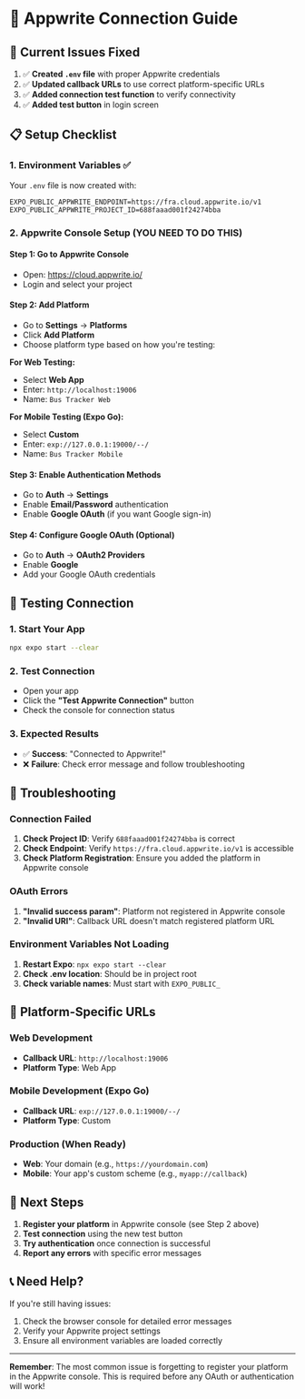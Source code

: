 # 🔗 Appwrite Connection Guide

## 🚨 Current Issues Fixed

1. ✅ **Created `.env` file** with proper Appwrite credentials
2. ✅ **Updated callback URLs** to use correct platform-specific URLs
3. ✅ **Added connection test function** to verify connectivity
4. ✅ **Added test button** in login screen

## 📋 Setup Checklist

### 1. Environment Variables ✅
Your `.env` file is now created with:
```
EXPO_PUBLIC_APPWRITE_ENDPOINT=https://fra.cloud.appwrite.io/v1
EXPO_PUBLIC_APPWRITE_PROJECT_ID=688faaad001f24274bba
```

### 2. Appwrite Console Setup (YOU NEED TO DO THIS)

#### Step 1: Go to Appwrite Console
- Open: https://cloud.appwrite.io/
- Login and select your project

#### Step 2: Add Platform
- Go to **Settings** → **Platforms**
- Click **Add Platform**
- Choose platform type based on how you're testing:

**For Web Testing:**
- Select **Web App**
- Enter: `http://localhost:19006`
- Name: `Bus Tracker Web`

**For Mobile Testing (Expo Go):**
- Select **Custom**
- Enter: `exp://127.0.0.1:19000/--/`
- Name: `Bus Tracker Mobile`

#### Step 3: Enable Authentication Methods
- Go to **Auth** → **Settings**
- Enable **Email/Password** authentication
- Enable **Google OAuth** (if you want Google sign-in)

#### Step 4: Configure Google OAuth (Optional)
- Go to **Auth** → **OAuth2 Providers**
- Enable **Google**
- Add your Google OAuth credentials

## 🧪 Testing Connection

### 1. Start Your App
```bash
npx expo start --clear
```

### 2. Test Connection
- Open your app
- Click the **"Test Appwrite Connection"** button
- Check the console for connection status

### 3. Expected Results
- ✅ **Success**: "Connected to Appwrite!"
- ❌ **Failure**: Check error message and follow troubleshooting

## 🔧 Troubleshooting

### Connection Failed
1. **Check Project ID**: Verify `688faaad001f24274bba` is correct
2. **Check Endpoint**: Verify `https://fra.cloud.appwrite.io/v1` is accessible
3. **Check Platform Registration**: Ensure you added the platform in Appwrite console

### OAuth Errors
1. **"Invalid success param"**: Platform not registered in Appwrite console
2. **"Invalid URI"**: Callback URL doesn't match registered platform URL

### Environment Variables Not Loading
1. **Restart Expo**: `npx expo start --clear`
2. **Check .env location**: Should be in project root
3. **Check variable names**: Must start with `EXPO_PUBLIC_`

## 📱 Platform-Specific URLs

### Web Development
- **Callback URL**: `http://localhost:19006`
- **Platform Type**: Web App

### Mobile Development (Expo Go)
- **Callback URL**: `exp://127.0.0.1:19000/--/`
- **Platform Type**: Custom

### Production (When Ready)
- **Web**: Your domain (e.g., `https://yourdomain.com`)
- **Mobile**: Your app's custom scheme (e.g., `myapp://callback`)

## 🎯 Next Steps

1. **Register your platform** in Appwrite console (see Step 2 above)
2. **Test connection** using the new test button
3. **Try authentication** once connection is successful
4. **Report any errors** with specific error messages

## 📞 Need Help?

If you're still having issues:
1. Check the browser console for detailed error messages
2. Verify your Appwrite project settings
3. Ensure all environment variables are loaded correctly

---

**Remember**: The most common issue is forgetting to register your platform in the Appwrite console. This is required before any OAuth or authentication will work! 